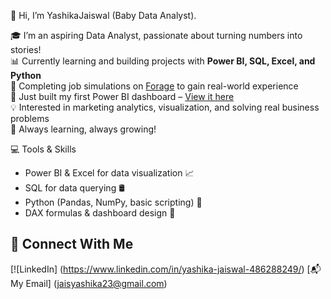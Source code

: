 👋 Hi, I’m YashikaJaiswal (Baby Data Analyst).

🎓 I’m an aspiring Data Analyst, passionate about turning numbers into stories!  
📊 Currently learning and building projects with **Power BI, SQL, Excel, and Python**  
🧠 Completing job simulations on [Forage](https://www.theforage.com/) to gain real-world experience  
📌 Just built my first Power BI dashboard – [View it here](your_dashboard_link)  
💡 Interested in marketing analytics, visualization, and solving real business problems  
🌱 Always learning, always growing!

💻 Tools & Skills

- Power BI & Excel for data visualization 📈
- SQL for data querying 🛢️
- Python (Pandas, NumPy, basic scripting) 🐍
- DAX formulas & dashboard design 🎨

## 🔗 Connect With Me
[![LinkedIn] (https://www.linkedin.com/in/yashika-jaiswal-486288249/)
[📬 My Email] (jaisyashika23@gmail.com)
<!---
BabyDataAnalyst/BabyDataAnalyst is a ✨ special ✨ repository because its `README.md` (this file) appears on your GitHub profile.
You can click the Preview link to take a look at your changes.
--->
